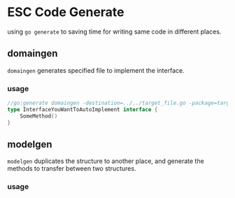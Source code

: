 # ESC Code Generate

using `go generate` to saving time for writing same code in different places.

## domaingen

`domaingen` generates specified file to implement the interface.

### usage

```go
//go:generate domaingen -destination=../../target_file.go -package=targetpkgname (optional) -name=implementedStructName  -replace
type InterfaceYouWantToAutoImplement interface {
    SomeMethod()
}
```

## modelgen

`modelgen` duplicates the structure to another place, and generate the methods to transfer between two structures.

### usage

```go

```
